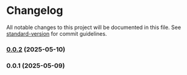 # Changelog

All notable changes to this project will be documented in this file. See [standard-version](https://github.com/conventional-changelog/standard-version) for commit guidelines.

### [0.0.2](https://github.com/Kramarich000/messenger-app/compare/v0.0.1...v0.0.2) (2025-05-10)

### 0.0.1 (2025-05-09)
